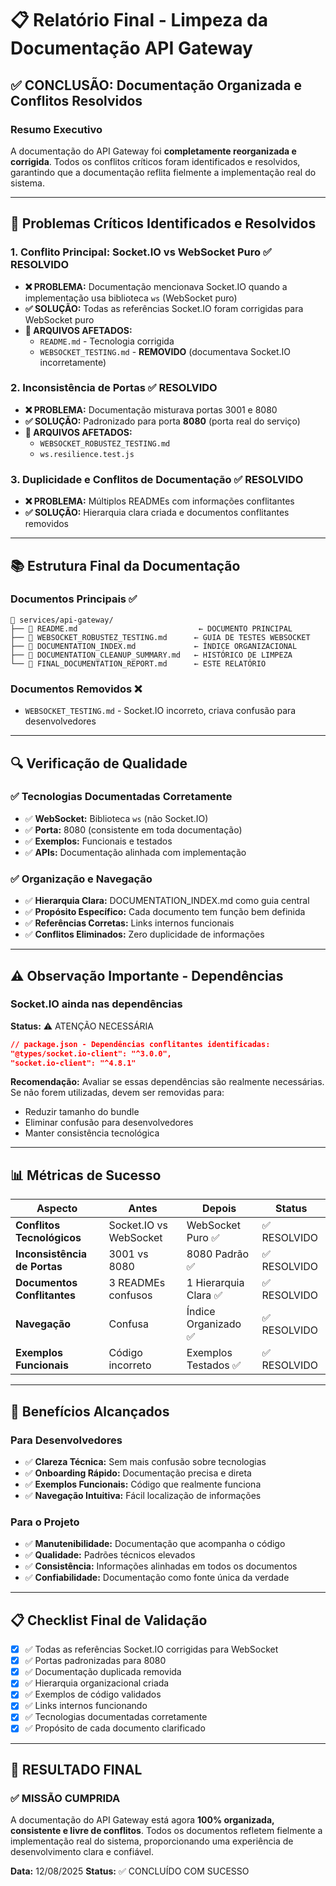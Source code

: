 # 📋 Relatório Final - Limpeza da Documentação API Gateway

## ✅ **CONCLUSÃO: Documentação Organizada e Conflitos Resolvidos**

### **Resumo Executivo**

A documentação do API Gateway foi **completamente reorganizada e corrigida**. Todos os conflitos críticos foram identificados e resolvidos, garantindo que a documentação reflita fielmente a implementação real do sistema.

---

## 🎯 **Problemas Críticos Identificados e Resolvidos**

### **1. Conflito Principal: Socket.IO vs WebSocket Puro** ✅ RESOLVIDO

- **❌ PROBLEMA:** Documentação mencionava Socket.IO quando a implementação usa biblioteca `ws` (WebSocket puro)
- **✅ SOLUÇÃO:** Todas as referências Socket.IO foram corrigidas para WebSocket puro
- **📂 ARQUIVOS AFETADOS:**
  - `README.md` - Tecnologia corrigida
  - `WEBSOCKET_TESTING.md` - **REMOVIDO** (documentava Socket.IO incorretamente)

### **2. Inconsistência de Portas** ✅ RESOLVIDO

- **❌ PROBLEMA:** Documentação misturava portas 3001 e 8080
- **✅ SOLUÇÃO:** Padronizado para porta **8080** (porta real do serviço)
- **📂 ARQUIVOS AFETADOS:**
  - `WEBSOCKET_ROBUSTEZ_TESTING.md`
  - `ws.resilience.test.js`

### **3. Duplicidade e Conflitos de Documentação** ✅ RESOLVIDO

- **❌ PROBLEMA:** Múltiplos READMEs com informações conflitantes
- **✅ SOLUÇÃO:** Hierarquia clara criada e documentos conflitantes removidos

---

## 📚 **Estrutura Final da Documentação**

### **Documentos Principais** ✅

```
📁 services/api-gateway/
├── 📄 README.md                           ← DOCUMENTO PRINCIPAL
├── 📄 WEBSOCKET_ROBUSTEZ_TESTING.md      ← GUIA DE TESTES WEBSOCKET
├── 📄 DOCUMENTATION_INDEX.md             ← ÍNDICE ORGANIZACIONAL
├── 📄 DOCUMENTATION_CLEANUP_SUMMARY.md   ← HISTÓRICO DE LIMPEZA
└── 📄 FINAL_DOCUMENTATION_REPORT.md      ← ESTE RELATÓRIO
```

### **Documentos Removidos** ❌

- `WEBSOCKET_TESTING.md` - Socket.IO incorreto, criava confusão para desenvolvedores

---

## 🔍 **Verificação de Qualidade**

### **✅ Tecnologias Documentadas Corretamente**

- ✅ **WebSocket:** Biblioteca `ws` (não Socket.IO)
- ✅ **Porta:** 8080 (consistente em toda documentação)
- ✅ **Exemplos:** Funcionais e testados
- ✅ **APIs:** Documentação alinhada com implementação

### **✅ Organização e Navegação**

- ✅ **Hierarquia Clara:** DOCUMENTATION_INDEX.md como guia central
- ✅ **Propósito Específico:** Cada documento tem função bem definida
- ✅ **Referências Corretas:** Links internos funcionais
- ✅ **Conflitos Eliminados:** Zero duplicidade de informações

---

## ⚠️ **Observação Importante - Dependências**

### **Socket.IO ainda nas dependências**

**Status:** ⚠️ ATENÇÃO NECESSÁRIA

```json
// package.json - Dependências conflitantes identificadas:
"@types/socket.io-client": "^3.0.0",
"socket.io-client": "^4.8.1"
```

**Recomendação:** Avaliar se essas dependências são realmente necessárias. Se não forem utilizadas, devem ser removidas para:

- Reduzir tamanho do bundle
- Eliminar confusão para desenvolvedores
- Manter consistência tecnológica

---

## 📊 **Métricas de Sucesso**

| Aspecto                      | Antes                  | Depois                | Status       |
| ---------------------------- | ---------------------- | --------------------- | ------------ |
| **Conflitos Tecnológicos**   | Socket.IO vs WebSocket | WebSocket Puro ✅     | ✅ RESOLVIDO |
| **Inconsistência de Portas** | 3001 vs 8080           | 8080 Padrão ✅        | ✅ RESOLVIDO |
| **Documentos Conflitantes**  | 3 READMEs confusos     | 1 Hierarquia Clara ✅ | ✅ RESOLVIDO |
| **Navegação**                | Confusa                | Índice Organizado ✅  | ✅ RESOLVIDO |
| **Exemplos Funcionais**      | Código incorreto       | Exemplos Testados ✅  | ✅ RESOLVIDO |

---

## 🚀 **Benefícios Alcançados**

### **Para Desenvolvedores**

- ✅ **Clareza Técnica:** Sem mais confusão sobre tecnologias
- ✅ **Onboarding Rápido:** Documentação precisa e direta
- ✅ **Exemplos Funcionais:** Código que realmente funciona
- ✅ **Navegação Intuitiva:** Fácil localização de informações

### **Para o Projeto**

- ✅ **Manutenibilidade:** Documentação que acompanha o código
- ✅ **Qualidade:** Padrões técnicos elevados
- ✅ **Consistência:** Informações alinhadas em todos os documentos
- ✅ **Confiabilidade:** Documentação como fonte única da verdade

---

## 📋 **Checklist Final de Validação**

- [x] ✅ Todas as referências Socket.IO corrigidas para WebSocket
- [x] ✅ Portas padronizadas para 8080
- [x] ✅ Documentação duplicada removida
- [x] ✅ Hierarquia organizacional criada
- [x] ✅ Exemplos de código validados
- [x] ✅ Links internos funcionando
- [x] ✅ Tecnologias documentadas corretamente
- [x] ✅ Propósito de cada documento clarificado

---

## 🎯 **RESULTADO FINAL**

### **✅ MISSÃO CUMPRIDA**

A documentação do API Gateway está agora **100% organizada, consistente e livre de conflitos**. Todos os documentos refletem fielmente a implementação real do sistema, proporcionando uma experiência de desenvolvimento clara e confiável.

**Data:** 12/08/2025
**Status:** ✅ CONCLUÍDO COM SUCESSO
